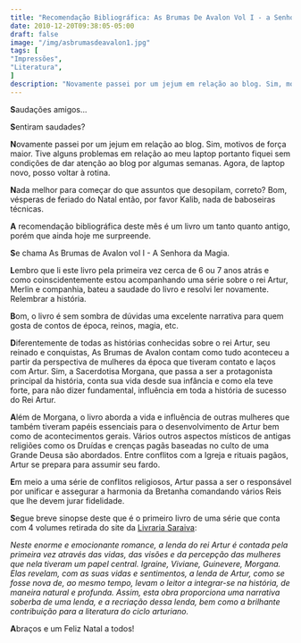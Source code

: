 ```yaml
---
title: "Recomendação Bibliográfica: As Brumas De Avalon Vol I - a Senhora Da Magia"
date: 2010-12-20T09:38:05-05:00
draft: false
image: "/img/asbrumasdeavalon1.jpg"
tags: [
"Impressões",
"Literatura",
]
description: "Novamente passei por um jejum em relação ao blog. Sim, motivos de força maior. Tive alguns problemas em relação ao meu laptop portanto fiquei sem condições de dar atenção ao blog por algumas semanas. Agora, de laptop novo, posso voltar à rotina."
---
```

**S**audações amigos...

**S**entiram saudades?

**N**ovamente passei por um jejum em relação ao blog. Sim, motivos de força maior. Tive alguns problemas em relação ao meu laptop portanto fiquei sem condições de dar atenção ao blog por algumas semanas. Agora, de laptop novo, posso voltar à rotina.

**N**ada melhor para começar do que assuntos que desopilam, correto? Bom, vésperas de feriado do Natal então, por favor Kalib, nada de baboseiras técnicas.

**A** recomendação bibliográfica deste mês é um livro um tanto quanto antigo, porém que ainda hoje me surpreende.

**S**e chama As Brumas de Avalon vol I - A Senhora da Magia.

**L**embro que li este livro pela primeira vez cerca de 6 ou 7 anos atrás e como coinscidentemente estou acompanhando uma série sobre o rei Artur, Merlin e companhia, bateu a saudade do livro e resolvi ler novamente. Relembrar a história.

**B**om, o livro é sem sombra de dúvidas uma excelente narrativa para quem gosta de contos de época, reinos, magia, etc.

**D**iferentemente de todas as histórias conhecidas sobre o rei Artur, seu reinado e conquistas, As Brumas de Avalon contam como tudo aconteceu a partir da perspectiva de mulheres da época que tiveram contato e laços com Artur. Sim, a Sacerdotisa Morgana, que passa a ser a protagonista principal da história, conta sua vida desde sua infância e como ela teve forte, para não dizer fundamental, influência em toda a história de sucesso do Rei Artur.

**A**lém de Morgana, o livro aborda a vida e influência de outras mulheres que também tiveram papéis essenciais para o desenvolvimento de Artur bem como de acontecimentos gerais. Vários outros aspectos místicos de antigas religiões como os Druídas e crenças pagãs baseadas no culto de uma Grande Deusa são abordados. Entre conflitos com a Igreja e rituais pagãos, Artur se prepara para assumir seu fardo.

**E**m meio a uma série de conflitos religiosos, Artur passa a ser o responsável por unificar e assegurar a harmonia da Bretanha comandando vários Reis que lhe devem jurar fidelidade.

**S**egue breve sinopse deste que é o primeiro livro de uma série que conta com 4 volumes retirada do site da [Livraria Saraiva](https://www.livrariasaraiva.com.br/produto/2615172/as-brumas-de-avalon-1-a-senhora-da-magia/?ID=BB726B7B7DA0C140A12050458):

_Neste enorme e emocionante romance, a lenda do rei Artur é contada pela primeira vez através das vidas, das visões e da percepção das mulheres que nela tiveram um papel central.
Igraine, Viviane, Guinevere, Morgana. Elas revelam, com as suas vidas e sentimentos, a lenda de Artur, como se fosse nova de, ao mesmo tempo, levam o leitor a integrar-se na história, de maneira natural e profunda.
Assim, esta obra proporciona uma narrativa soberba de uma lenda, e a recriação dessa lenda, bem como a brilhante contribuição para a literatura do ciclo arturiano._

**A**braços e um Feliz Natal a todos!
